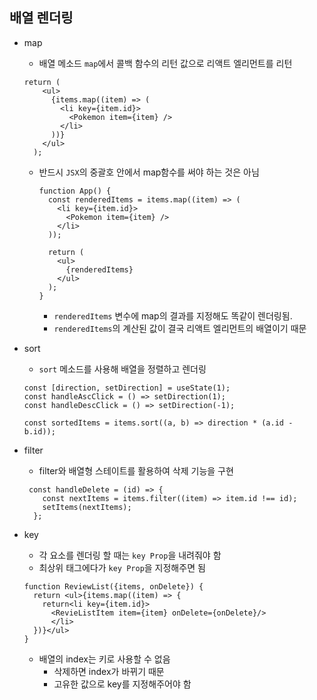 ## 배열 렌더링

* map

  * 배열 메소드 `map`에서 콜백 함수의 리턴 값으로 리액트 엘리먼트를 리턴

  ```
  return (
      <ul>
        {items.map((item) => (
          <li key={item.id}>
            <Pokemon item={item} />
          </li>
        ))}
      </ul>
    );
  ```

  + 반드시 `JSX`의 중괄호 안에서 map함수를 써야 하는 것은 아님

    ```
    function App() {
      const renderedItems = items.map((item) => (
        <li key={item.id}>
          <Pokemon item={item} />
        </li>
      ));
    
      return (
        <ul>
          {renderedItems}
        </ul>
      );
    }
    ```

    + `renderedItems` 변수에 map의 결과를 지정해도 똑같이 렌더링됨.
    + `renderedItems`의 계산된 값이 결국 리액트 엘리먼트의 배열이기 때문

* sort

  * `sort` 메소드를 사용해 배열을 정렬하고 렌더링

  ```
  const [direction, setDirection] = useState(1);
  const handleAscClick = () => setDirection(1);
  const handleDescClick = () => setDirection(-1);
  
  const sortedItems = items.sort((a, b) => direction * (a.id - b.id));
  ```

* filter

  * filter와 배열형 스테이트를 활용하여 삭제 기능을 구현

  ```
   const handleDelete = (id) => {
      const nextItems = items.filter((item) => item.id !== id);
      setItems(nextItems);
    };
  ```

* key

  * 각 요소를 렌더링 할 때는 `key Prop`을 내려줘야 함
  * 최상위 태그에다가 `key Prop`을 지정해주면 됨

  ```
  function ReviewList({items, onDelete}) {
    return <ul>{items.map((item) => {
      return<li key={item.id}>
        <RevieListItem item={item} onDelete={onDelete}/>
        </li>
    })}</ul>
  }
  ```

  * 배열의 index는 키로 사용할 수 없음 
    * 삭제하면 index가 바뀌기 때문
    * 고유한 값으로 key를 지정해주어야 함